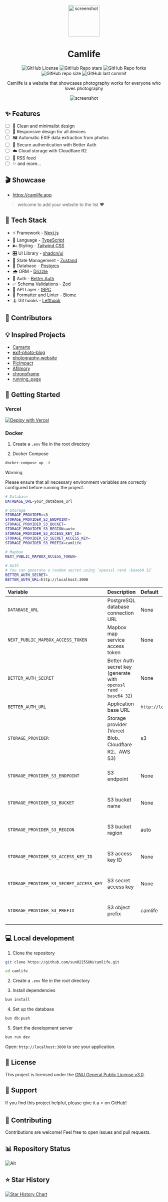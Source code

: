 
<div align="center">
  <img src="./docs/images/logo.png" alt="screenshot" width="100" />
  <h1>Camlife</h1>

  <img alt="GitHub License" src="https://img.shields.io/github/license/sun0225SUN/camlife">
  <img alt="GitHub Repo stars" src="https://img.shields.io/github/stars/sun0225SUN/camlife?style=flat">
   <img alt="GitHub Repo forks" src="https://img.shields.io/github/forks/sun0225SUN/camlife?style=flat">
  <img alt="GitHub repo size" src="https://img.shields.io/github/repo-size/sun0225SUN/camlife">
  <img alt="GitHub last commit" src="https://img.shields.io/github/last-commit/sun0225SUN/camlife">

  <p>Camlife is a website that showcases photography works for everyone who loves photography</p>
  <img src="./docs/images/preview.png" alt="screenshot" />
</div>

## ✨ Features

- [ ] 🎨 Clean and minimalist design
- [ ] 📱 Responsive design for all devices
- [ ] 🖼️ Automatic EXIF data extraction from photos
- [ ] 🔐 Secure authentication with Better Auth
- [ ] ☁️ Cloud storage with Cloudflare R2
- [ ] 📡 RSS feed
- [ ] ✨ and more...

## 🎬 Showcase

- https://camlife.app

> welcome to add your website to the list ❤️

## 🔨 Tech Stack

- ⚡ Framework - [Next.js](https://nextjs.org)
- 🧩 Language - [TypeScript](https://www.typescriptlang.org)
- 🌬️ Styling - [Tailwind CSS](https://tailwindcss.com)
- 🎛️ UI Library - [shadcn/ui](https://ui.shadcn.com)
- 🐻 State Management - [Zustand](https://zustand-demo.pmnd.rs)
- 🐘 Database - [Postgres](https://www.postgresql.org)
- 🌧️ ORM - [Drizzle](https://orm.drizzle.team)
- 🔑 Auth - [Better Auth](https://www.better-auth.com)
- ✅ Schema Validations - [Zod](https://zod.dev)
- 🔗 API Layer - [tRPC](https://trpc.io)
- 🧹 Formatter and Linter - [Biome](https://biomejs.dev)
- 🪝 Git hooks - [Lefthook](https://lefthook.dev)

## 👥 Contributors

<!-- readme: collaborators,contributors -start -->
<!-- readme: collaborators,contributors -end -->

## 💡 Inspired Projects

- [Camarts](https://camarts.app)
- [exif-photo-blog](https://github.com/sambecker/exif-photo-blog)
- [photography-website](https://github.com/ECarry/photography-website)
- [PicImpact](https://github.com/besscroft/PicImpact)
- [Afilmory](https://github.com/Afilmory/afilmory)
- [chronoframe](https://github.com/HoshinoSuzumi/chronoframe)
- [running_page](https://github.com/yihong0618/running_page)

## 🚀 Getting Started

### Vercel

[![Deploy with Vercel](https://vercel.com/button)](https://vercel.com/new/clone?repository-url=https://github.com/sun0225SUN/camlife)

### Docker

1. Create a `.env` file in the root directory

2. Docker Compose

```bash
docker-compose up -d
```

> [!warning]
> Please ensure that all necessary environment variables are correctly configured before running the project.

```bash
# Database
DATABASE_URL=your_database_url

# Storage
STORAGE_PROVIDER=s3
STORAGE_PROVIDER_S3_ENDPOINT=
STORAGE_PROVIDER_S3_BUCKET=
STORAGE_PROVIDER_S3_REGION=auto
STORAGE_PROVIDER_S3_ACCESS_KEY_ID=
STORAGE_PROVIDER_S3_SECRET_ACCESS_KEY=
STORAGE_PROVIDER_S3_PREFIX=camlife

# Mapbox
NEXT_PUBLIC_MAPBOX_ACCESS_TOKEN=

# Auth
# You can generate a random secret using `openssl rand -base64 32`
BETTER_AUTH_SECRET=
BETTER_AUTH_URL=http://localhost:3000
```


| Variable                                | Description                                                      | Default                 | Required                   |
| :-------------------------------------- | :--------------------------------------------------------------- | :---------------------- | :------------------------- |
| `DATABASE_URL`                          | PostgreSQL database connection URL                               | None                    | Yes                        |
| `NEXT_PUBLIC_MAPBOX_ACCESS_TOKEN`       | Mapbox map service access token                                  | None                    | Yes                        |
| `BETTER_AUTH_SECRET`                    | Better Auth secret key (generate with `openssl rand -base64 32`) | None                    | Yes                        |
| `BETTER_AUTH_URL`                       | Application base URL                                             | `http://localhost:3000` | Yes                        |
| `STORAGE_PROVIDER`                      | Storage provider (Vercel Blob、Cloudflare R2、AWS S3)            | s3                      | Yes                        |
| `STORAGE_PROVIDER_S3_ENDPOINT`          | S3 endpoint                                                      | None                    | Required if provider is s3 |
| `STORAGE_PROVIDER_S3_BUCKET`            | S3 bucket name                                                   | None                    | Required if provider is s3 |
| `STORAGE_PROVIDER_S3_REGION`            | S3 bucket region                                                 | auto                    | Required if provider is s3 |
| `STORAGE_PROVIDER_S3_ACCESS_KEY_ID`     | S3 access key ID                                                 | None                    | Required if provider is s3 |
| `STORAGE_PROVIDER_S3_SECRET_ACCESS_KEY` | S3 secret access key                                             | None                    | Required if provider is s3 |
| `STORAGE_PROVIDER_S3_PREFIX`            | S3 object prefix                                                 | camlife                 | Required if provider is s3 |


## 💻  Local development

1. Clone the repository

```bash
git clone https://github.com/sun0225SUN/camlife.git

cd camlife
```

2. Create a `.env` file in the root directory

3. Install dependencies

```bash
bun install
```

4. Set up the database

```bash
bun db:push
```

5. Start the development server

```bash
bun run dev
```

Open: `http://localhost:3000` to see your application.


## 📝 License

This project is licensed under the [GNU General Public License v3.0](LICENSE).

## 💖 Support

If you find this project helpful, please give it a ⭐️ on GitHub!

## 🤝 Contributing

Contributions are welcome! Feel free to open issues and pull requests.

## 📊 Repository Status

![Alt](https://repobeats.axiom.co/api/embed/f5bb2ebee60c45f94f913acf667a4500d1f0fbfa.svg "Repobeats analytics image")

## ⭐ Star History

[![Star History Chart](https://api.star-history.com/svg?repos=sun0225SUN/camlife&type=Date)](https://github.com/sun0225SUN/camlife)
